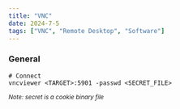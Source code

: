 ```yaml
---
title: "VNC"
date: 2024-7-5
tags: ["VNC", "Remote Desktop", "Software"]
---
```


### General

```console
# Connect
vncviewer <TARGET>:5901 -passwd <SECRET_FILE>
```

<small>*Note: secret is a cookie binary file*</small>
